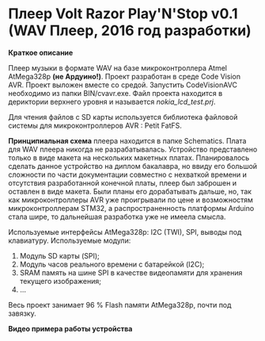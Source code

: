 # Плеер Volt Razor Play'N'Stop v0.1 (WAV Плеер, 2016 год разработки)

**Краткое описание**

Плеер музыки в формате WAV на базе микроконтроллера Atmel AtMega328p **(не Ардуино!)**.
Проект разработан в среде Code Vision AVR. Проект выложен вместе со средой. 
Запустить CodeVisionAVC необходимо из папки BIN/cvavr.exe. Файл проекта находится в дериктории
верхнего уровня и называется _nokia_lcd_test.prj_.

Для чтения файлов с SD карты используется библиотека файловой системы для микроконтроллеров AVR : Petit FatFS. 

**Принципиальная схема** плеера находится в папке Schematics. Плата для WAV плеера никогда не разрабатывалась.
Устройство представлено только в виде макета на нескольких макетных платах.
Планировалось сделать данное устройство на диплом бакалавра, но ввиду его большой сложности по части документации
совместно с нехваткой времени и отсутствия разработанной конечной платы, плеер был заброшен и оставлен в виде макета.
Были планы его дорабатывать дальше, но, так как микроконтроллеры AVR уже проигрывали по цене и возможностям 
микроконтроллерам STM32, а распространенность платформы Arduino стала шире, то дальнейшая разработка уже не имеела смысла.

Используемые интерфейсы AtMega328p: I2C (TWI), SPI, выводы под клавиатуру.
Используемые модули:
1) Модуль SD карты (SPI);
2) Модуль часов реального времени с батарейкой (I2C);
3) SRAM память на шине SPI в качестве видеопамяти для хранения текущего изображения;
4) ...

Весь проект занимает 96 % Flash памяти AtMega328p, почти под завязку.


**Видео примера работы устройства**

